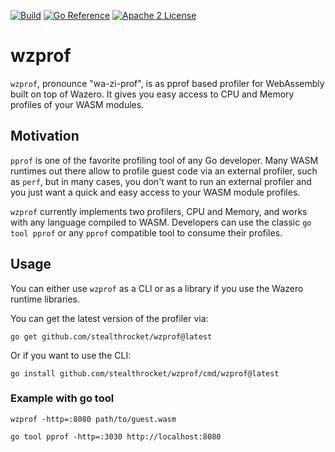[![Build](https://github.com/stealthrocket/wzprof/actions/workflows/go.yml/badge.svg)](https://github.com/stealthrocket/wzprof/actions/workflows/go.yml)
[![Go Reference](https://pkg.go.dev/badge/github.com/stealthrocket/wzprof.svg)](https://pkg.go.dev/github.com/stealthrocket/wzprof)
[![Apache 2 License](https://img.shields.io/badge/license-Apache%202-blue.svg)](LICENSE)

# wzprof

`wzprof`, pronounce "wa-zi-prof", is as pprof based profiler for WebAssembly built on top of Wazero.
It gives you easy access to CPU and Memory profiles of your WASM modules.

## Motivation

`pprof` is one of the favorite profiling tool of any Go developer. Many WASM runtimes out there allow 
to profile guest code via an external profiler, such as `perf`, but in many cases, you don't want to run 
an external profiler and you just want a quick and easy access to your WASM module profiles.

`wzprof` currently implements two profilers, CPU and Memory, and works with any language compiled to WASM.
Developers can use the classic `go tool pprof` or any `pprof` compatible tool to consume their profiles.

## Usage

You can either use `wzprof` as a CLI or as a library if you use the Wazero runtime libraries.

You can get the latest version of the profiler via:
```
go get github.com/stealthrocket/wzprof@latest
```

Or if you want to use the CLI:
```
go install github.com/stealthrocket/wzprof/cmd/wzprof@latest
```

### Example with go tool

```
wzprof -http=:8080 path/to/guest.wasm
```

```
go tool pprof -http=:3030 http://localhost:8080
```
